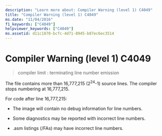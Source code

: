 ```yaml
---
description: "Learn more about: Compiler Warning (level 1) C4049"
title: "Compiler Warning (level 1) C4049"
ms.date: "11/04/2016"
f1_keywords: ["C4049"]
helpviewer_keywords: ["C4049"]
ms.assetid: d11c1870-bcfc-4d71-8945-b87ec6ec3514
---
```

# Compiler Warning (level 1) C4049

> compiler limit : terminating line number emission

The file contains more than 16,777,215 (2<sup>24</sup>-1) source lines. The compiler stops numbering at 16,777,215.

For code after line 16,777,215:

- The image will contain no debug information for line numbers.

- Some diagnostics may be reported with incorrect line numbers.

- .asm listings (/FAs) may have incorrect line numbers.

